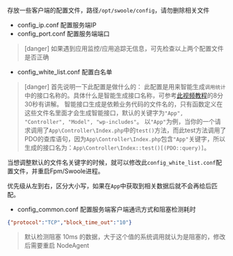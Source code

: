 存放一些客户端的配置文件，路径`/opt/swoole/config`，请勿删除相关文件

* config_ip.conf 配置服务端IP
* config_port.conf 配置服务端端口

>[danger] 如果遇到应用监控/应用追踪无信息，可先检查以上两个配置文件是否正确

* config_white_list.conf 配置白名单

>[danger] 首先说明一下此配置是做什么的：
此配置是用来智能生成`调用统计`中的接口名称的。具体什么是智能生成接口名称，可参考[此视频教程](https://course.swoole-cloud.com/course-video/49)的8分30秒有讲解。
智能接口生成是依赖业务代码的文件名的，只有函数定义在这些文件名里面才会生成智能接口，默认的关键字为`"App", "Controller", "Model", "wp-includes"`。
以`"App"`为例，当你的一个请求调用了`App\Controller\Index.php`中的`test()`方法，而此test方法调用了PDO的查库语句，因为`App\Controller\Index.php`包含`"App"`关键字，所以生成的接口名为：`App\Controller\Index::test()[(PDO::query)]`。

当想调整默认的文件名关键字的时候，就可以修改此`config_white_list.conf`配置文件，并重启Fpm/Swoole进程。

优先级从左到右，区分大小写，如果在`App`中获取到相关数据后就不会再给后匹配。

* config_common.conf 配置服务端客户端通讯方式和阻塞检测耗时
```json
{"protocol":"TCP","block_time_out":"10"}
```
> 默认检测阻塞 10ms 的数据，大于这个值的系统调用就认为是阻塞的，修改后需要重启 NodeAgent
